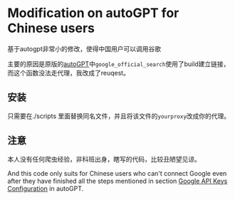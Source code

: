 # Modification on autoGPT for Chinese users
基于autogpt非常小的修改，使得中国用户可以调用谷歌

主要的原因是原版的[autoGPT](https://github.com/Torantulino/Auto-GPT)中`google_official_search`使用了build建立链接，而这个函数没法走代理，我改成了reuqest。

## 安装

只需要在./scripts 里面替换同名文件，并且将该文件的`yourproxy`改成你的代理。

## 注意

本人没有任何爬虫经验，非科班出身，瞎写的代码，比较丑陋望见谅。

And this code only suits for Chinese users who can't connect Google even after they have finished all the steps mentioned in section [Google API Keys Configuration](https://github.com/Torantulino/Auto-GPT) in autoGPT.
